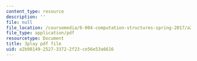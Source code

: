 ```yaml
---
content_type: resource
description: ''
file: null
file_location: /coursemedia/6-004-computation-structures-spring-2017/a2b98149252733722f23ce56e53a6616_-OduZBd1aHw.pdf
file_type: application/pdf
resourcetype: Document
title: 3play pdf file
uid: a2b98149-2527-3372-2f23-ce56e53a6616
---
```

